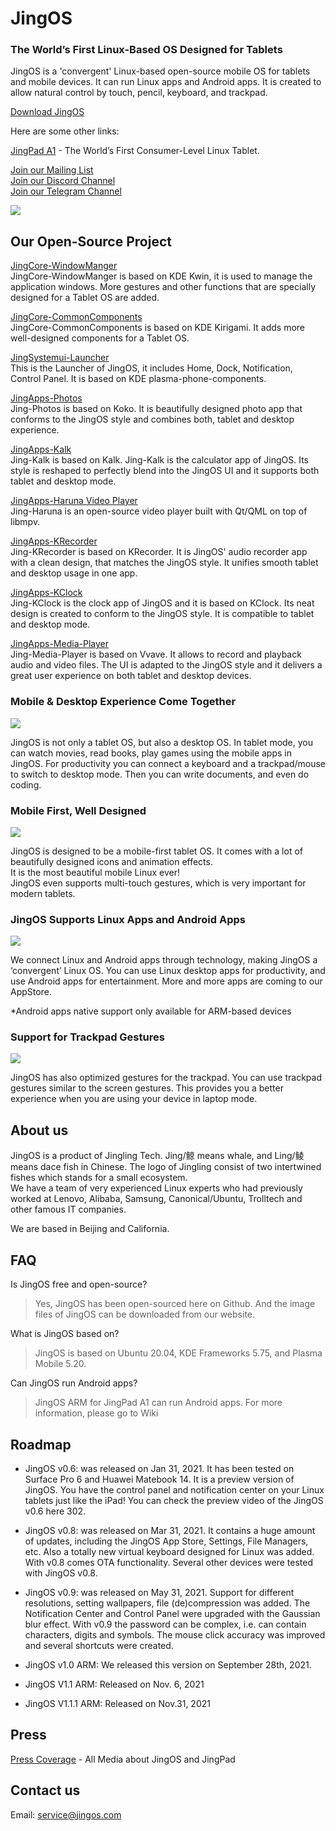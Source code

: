 # JingOS
### The World’s First Linux-Based OS Designed for Tablets

JingOS is a 'convergent' Linux-based open-source mobile OS for tablets and mobile devices.
It can run Linux apps and Android apps.
It is created to allow natural control by touch, pencil, keyboard, and trackpad.

[Download JingOS](https://en.jingos.com)

Here are some other links:

[JingPad A1](https://en.jingos.com/jingpad-a1/) - The World’s First Consumer-Level Linux Tablet.


[Join our Mailing List](http://hk.mikecrm.com/pg5E05S)\
[Join our Discord Channel](https://discord.gg/xEwDGW7RnJ)\
[Join our Telegram Channel](https://t.me/JingOS_Linux)


![](https://en-cdn.jingos.com/wp-content/uploads/brizy/143/assets/images/iW=667&iH=438&oX=0&oY=2&cW=667&cH=435/Lark20201228-151833.png)

## Our Open-Source Project

[JingCore-WindowManger](https://github.com/JingOS-team/jing-kwin)\
JingCore-WindowManger is based on KDE Kwin, it is used to manage the application
windows. More gestures and other functions that are specially
designed for a Tablet OS are added.

[JingCore-CommonComponents](https://github.com/JingOS-team/jing-kirigami)\
JingCore-CommonComponents is based on KDE Kirigami. It adds more well-designed components for a Tablet OS.
  
[JingSystemui-Launcher](https://github.com/JingOS-team/jing-plasma-phone-components)\
This is the Launcher of JingOS, it includes Home, Dock, Notification, Control
Panel. It is based on KDE plasma-phone-components.

[JingApps-Photos](https://www.youtube.com/watch?v=3E0ADUIiFzA)\
Jing-Photos is based on Koko. It is beautifully designed photo app that conforms to the
JingOS style and combines both, tablet and desktop experience.
  
[JingApps-Kalk](https://github.com/JingOS-team/jing-kalk)\
Jing-Kalk is based on Kalk. Jing-Kalk is the calculator app of JingOS. Its style is reshaped to perfectly
blend into the JingOS UI and it supports both tablet and desktop mode.
  
[JingApps-Haruna Video Player](https://github.com/JingOS-team/jing-haruna)\
Jing-Haruna is an open-source video player built with Qt/QML on top of libmpv.

[JingApps-KRecorder](https://github.com/JingOS-team/jing-krecorder)\
Jing-KRecorder is based on KRecorder. It is JingOS' audio recorder app with a clean design, that
matches the JingOS style. It unifies smooth tablet and desktop usage in one app.

[JingApps-KClock](https://github.com/JingOS-team/jing-kclock)\
Jing-KClock is the clock app of JingOS and it is based on KClock. Its neat design is created to conform to
the JingOS style. It is compatible to tablet and desktop mode.

[JingApps-Media-Player](https://github.com/JingOS-team/jing-media-player)\
Jing-Media-Player is based on Vvave. It allows to record and playback audio and
video files. The UI is adapted to the JingOS style and it delivers a great user experience
on both tablet and desktop devices.

### Mobile & Desktop Experience Come Together

![](https://en-cdn.jingos.com/wp-content/uploads/brizy/3730/assets/images/iW=2006&iH=1254&oX=0&oY=0&cW=2006&cH=1254/os-2@2x.jpg)

JingOS is not only a tablet OS, but also a desktop OS. In tablet mode, you can
watch movies, read books, play games using the mobile apps in JingOS.
For productivity you can connect
a keyboard and a trackpad/mouse to switch to desktop mode. Then you can write
documents, and even do coding.

### Mobile First, Well Designed

![](https://en-cdn.jingos.com/wp-content/uploads/brizy/3730/assets/images/iW=2212&iH=1552&oX=0&oY=0&cW=2212&cH=1552/os-4@2x.jpg)

JingOS is designed to be a mobile-first tablet OS. It comes with a lot of
beautifully designed icons and animation effects.\
It is the most beautiful mobile Linux ever!\
JingOS even supports multi-touch gestures, which is very important for modern
tablets.

### JingOS Supports Linux Apps and Android Apps

![](https://en-cdn.jingos.com/wp-content/uploads/brizy/3730/assets/images/iW=2280&iH=820&oX=0&oY=0&cW=2280&cH=820/a1-10@2x.jpg)

We connect Linux and Android apps through technology, making JingOS a
‘convergent’ Linux OS.
You can use Linux desktop apps for productivity, and use Android apps for
entertainment.
More and more apps are coming to our AppStore.

*Android apps native support only available for ARM-based devices

### Support for Trackpad Gestures

![](https://en-cdn.jingos.com/wp-content/uploads/2021/01/05-2.gif)

JingOS has also optimized gestures for the trackpad.
You can use trackpad gestures similar to the screen gestures.
This provides you a better experience when you are using your device in laptop mode.

## About us

JingOS is a product of Jingling Tech. Jing/鲸 means whale, and Ling/鲮 means
dace fish in Chinese. The logo of Jingling consist of two intertwined fishes which stands for a
small ecosystem.\
We have a team of very experienced Linux experts who had previously worked at
Lenovo, Alibaba, Samsung, Canonical/Ubuntu, Trolltech and other famous IT
companies.

We are based in Beijing and California.

## FAQ

Is JingOS free and open-source?

> Yes, JingOS has been open-sourced here on Github. And the image files of JingOS can be downloaded from our website.

What is JingOS based on?

> JingOS is based on Ubuntu 20.04, KDE Frameworks 5.75, and Plasma Mobile 5.20.

<!--What’s the roadmap of JingOS?

> I posted about Roadmap v1.0 of JingOS 90 in January. I will update the roadmap
  every quarter.

If JingOS is a tablet OS, does it require apps to respect the life cycle, like
what happens when suspended? How does it manage permission? Is there a
permission system like iOS? Are the apps sandboxed? If it can just run Linux
apps, how would they respect life cycle, permission, and stuff? Will you use
snap/flatpak for the permissions system?

> Life-cycle management API will come with JingOS v0.8 in March, apps designed
  for JingOS can be suspended like any other tablet OSs. The permission system
  and app sandbox are still in discussion, not decided yet.

Compared to other Linux distros, is JingOS optimized for tablet only in the UI /
specialized apps, or are there performance tweaks/features as well. Is it
basically like a gnome / KDE but with a tablet first focussed, or are there any
“lower-level” differences? What kind of lower-level differences? Drivers?
Performance enhancements? What will it help Linux do on tablets especially?

> JingOS v0.6 is mostly optimized only in the UI and specialized apps. But
  JingOS v0.8 would have lots of lower differences, like performance
  enhancements.

Do apps have to be created for JingOS to work well? Could I use Spotify or
Discord apps on it, or would there need to be JingOS versions first? JingOS just
run normal Linux apps, right? So we should be able to build and run Flutter
desktop apps on it? Will JingOS support android apps? To fill the gap with
missing popular apps.

> Linux apps (.deb, etc.) can run in JingOS well. You can run Android apps in
  the JingOS ARM version after v1.0 in June.-->
  
Can JingOS run Android apps?
> JingOS ARM for JingPad A1 can run Android apps. For more information, please go to Wiki


## Roadmap

* JingOS v0.6: was released on Jan 31, 2021. It has been tested on Surface Pro
  6 and Huawei Matebook 14. It is a preview version of JingOS. You have the
  control panel and notification center on your Linux tablets just like the
  iPad! You can check the preview video of the JingOS v0.6 here 302.
  
* JingOS v0.8: was released on Mar 31, 2021. It contains a huge amount of updates,
  including the JingOS App Store, Settings, File Managers, etc. Also a totally new
  virtual keyboard designed for Linux was added. With v0.8 comes OTA functionality. 
  Several other devices were tested with JingOS v0.8.
  
* JingOS v0.9: was released on May 31, 2021. Support for different resolutions, setting wallpapers,
  file (de)compression was added. The Notification Center and Control Panel were upgraded with the Gaussian blur effect. 
  With v0.9 the password can be complex, i.e. can contain characters, digits and symbols. The mouse click accuracy was improved and several shortcuts were created.

* JingOS v1.0 ARM: We released this version on September 28th, 2021. 
* JingOS V1.1 ARM: Released on Nov. 6, 2021
* JingOS V1.1.1 ARM: Released on Nov.31, 2021

<!--
#### We will release updates every month after June.

### About open-sourcing:

> JingOS is based on Ubuntu 20.04, KDE v5.75, Plasma Mobile 5.20. We will
  replace the framework from Plasma Mobile to JDE (Jing Desktop Environment)
  later this year.
-->
## Press

[Press Coverage](https://jingos.feishu.cn/sheets/shtcnTr6q3mmLsQyTSg99KRVMGc) -
All Media about JingOS and JingPad

## Contact us

Email: service@jingos.com
